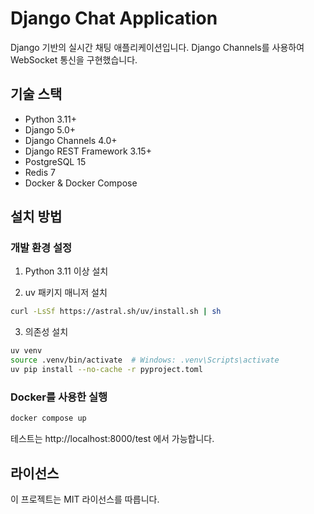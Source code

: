 # Django Chat Application

Django 기반의 실시간 채팅 애플리케이션입니다. Django Channels를 사용하여 WebSocket 통신을 구현했습니다.

## 기술 스택

- Python 3.11+
- Django 5.0+
- Django Channels 4.0+
- Django REST Framework 3.15+
- PostgreSQL 15
- Redis 7
- Docker & Docker Compose

## 설치 방법

### 개발 환경 설정

1. Python 3.11 이상 설치

2. uv 패키지 매니저 설치
```bash
curl -LsSf https://astral.sh/uv/install.sh | sh
```

3. 의존성 설치
```bash
uv venv
source .venv/bin/activate  # Windows: .venv\Scripts\activate
uv pip install --no-cache -r pyproject.toml
```

### Docker를 사용한 실행

```bash
docker compose up
```

테스트는 http://localhost:8000/test 에서 가능합니다.

## 라이선스

이 프로젝트는 MIT 라이선스를 따릅니다.
